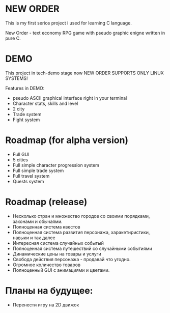 # NEW ORDER

This is my first serios project i used for learning C language.

New Order - text economy RPG game with pseudo graphic enigne written in pure C.

# DEMO

This project in tech-demo stage now
NEW ORDER SUPPORTS ONLY LINUX SYSTEMS!

Features in DEMO: 

- pseudo ASCII graphical interface right in your terminal
- Character stats, skills and level
- 2 city 
- Trade system
- Fight system

# Roadmap (for alpha version)

- Full GUI
- 5 cities 
- Full simple character progression system
- Full simple trade system
- Full travel system
- Quests system



# Roadmap (release)

- Несколько стран и множество городов со своими порядками, законами и обычаями.
- Полноценная система квестов
- Полноценная система развития персонажа, харакетиристики, навыки и так далее
- Интересная система случайных событый 
- Полноценная система путешествий со случайными событиями
- Динамические цены на товары и услуги
- Свобода действия персонажа - продавай что угодно. 
- Огромное количество товаров 
- Полноценный GUI с анимациями и цветами.

# Планы на будущее:

- Перенести игру на 2D движок
